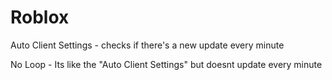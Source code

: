 # Roblox

Auto Client Settings - checks if there's a new update every minute

No Loop - Its like the "Auto Client Settings" but doesnt update every minute
